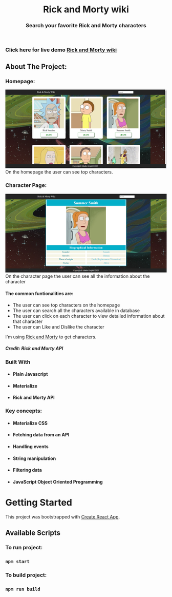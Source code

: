 <!-- PROJECT LOGO -->
<p align="center">

  <h1 align="center">Rick and Morty wiki</h1>

  <h3 align="center">
   Search your favorite Rick and Morty characters
  </h3>
 <br />
 
 ### Click here for live demo   <a href="ricknmortydatabase.netlify.app">Rick and Morty wiki</a>

</p>

<!-- ABOUT THE PROJECT -->

## About The Project:

### Homepage:

![Preview](./homepage.png)
On the homepage the user can see top characters.

### Character Page:

![Preview](./characterPage.png)
On the character page the user can see all the information about the character

#### The common funtionalities are:

- The user can see top characters on the homepage
- The user can search all the characters available in database
- The user can click on each character to view detailed information about that character
- The user can Like and Dislike the character

I'm using [Rick and Morty](https://rickandmortyapi.com) to get characters.

##### Credit: Rick and Morty API

### Built With

- #### Plain Javascript
- #### Materialize
- #### Rick and Morty API

### Key concepts:

- #### Materialize CSS
- #### Fetching data from an API
- #### Handling events
- #### String manipulation
- #### Filtering data
- #### JavaScript Object Oriented Programming

<!-- GETTING STARTED -->

# Getting Started

This project was bootstrapped with [Create React App](https://github.com/facebook/create-react-app).

## Available Scripts

### To run project:

### `npm start`

### To build project:

### `npm run build`
